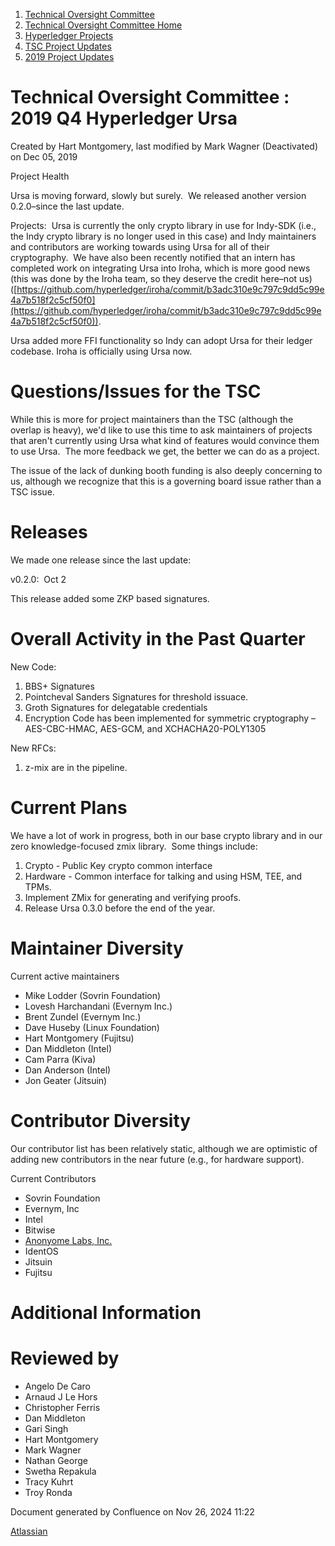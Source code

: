 1. [Technical Oversight Committee](index.html)
2. [Technical Oversight Committee Home](Technical-Oversight-Committee-Home_21430274.html)
3. [Hyperledger Projects](Hyperledger-Projects_21447704.html)
4. [TSC Project Updates](TSC-Project-Updates_21430854.html)
5. [2019 Project Updates](2019-Project-Updates_21447735.html)

# Technical Oversight Committee : 2019 Q4 Hyperledger Ursa

Created by Hart Montgomery, last modified by Mark Wagner (Deactivated) on Dec 05, 2019

Project Health

Ursa is moving forward, slowly but surely.  We released another version 0.2.0–since the last update. 

Projects:  Ursa is currently the only crypto library in use for Indy-SDK (i.e., the Indy crypto library is no longer used in this case) and Indy maintainers and contributors are working towards using Ursa for all of their cryptography.  We have also been recently notified that an intern has completed work on integrating Ursa into Iroha, which is more good news (this was done by the Iroha team, so they deserve the credit here–not us) ([https://github.com/hyperledger/iroha/commit/b3adc310e9c797c9dd5c99e4a7b518f2c5cf50f0](https://github.com/hyperledger/iroha/commit/b3adc310e9c797c9dd5c99e4a7b518f2c5cf50f0)).

Ursa added more FFI functionality so Indy can adopt Ursa for their ledger codebase. Iroha is officially using Ursa now.

# Questions/Issues for the TSC

While this is more for project maintainers than the TSC (although the overlap is heavy), we'd like to use this time to ask maintainers of projects that aren't currently using Ursa what kind of features would convince them to use Ursa.  The more feedback we get, the better we can do as a project.

The issue of the lack of dunking booth funding is also deeply concerning to us, although we recognize that this is a governing board issue rather than a TSC issue. 

# Releases

We made one release since the last update:

v0.2.0:  Oct 2

This release added some ZKP based signatures.

# Overall Activity in the Past Quarter

New Code:

1. BBS+ Signatures
2. Pointcheval Sanders Signatures for threshold issuace.
3. Groth Signatures for delegatable credentials
4. Encryption Code has been implemented for symmetric cryptography – AES-CBC-HMAC, AES-GCM, and XCHACHA20-POLY1305

New RFCs:

1. z-mix are in the pipeline.

# Current Plans

We have a lot of work in progress, both in our base crypto library and in our zero knowledge-focused zmix library.  Some things include:

1. Crypto - Public Key crypto common interface
2. Hardware - Common interface for talking and using HSM, TEE, and TPMs.
3. Implement ZMix for generating and verifying proofs.
4. Release Ursa 0.3.0 before the end of the year.

# Maintainer Diversity

Current active maintainers

- Mike Lodder (Sovrin Foundation)
- Lovesh Harchandani (Evernym Inc.)
- Brent Zundel (Evernym Inc.)
- Dave Huseby (Linux Foundation)
- Hart Montgomery (Fujitsu)
- Dan Middleton (Intel)
- Cam Parra (Kiva)
- Dan Anderson (Intel)
- Jon Geater (Jitsuin)

# Contributor Diversity

Our contributor list has been relatively static, although we are optimistic of adding new contributors in the near future (e.g., for hardware support).

Current Contributors

- Sovrin Foundation
- Evernym, Inc
- Intel
- Bitwise
- [Anonyome Labs, Inc.](https://anonyome.com/)
- IdentOS
- Jitsuin
- Fujitsu

# Additional Information

# Reviewed by

- Angelo De Caro
- Arnaud J Le Hors
- Christopher Ferris
- Dan Middleton
- Gari Singh
- Hart Montgomery
- Mark Wagner
- Nathan George
- Swetha Repakula
- Tracy Kuhrt
- Troy Ronda

Document generated by Confluence on Nov 26, 2024 11:22

[Atlassian](http://www.atlassian.com/)
